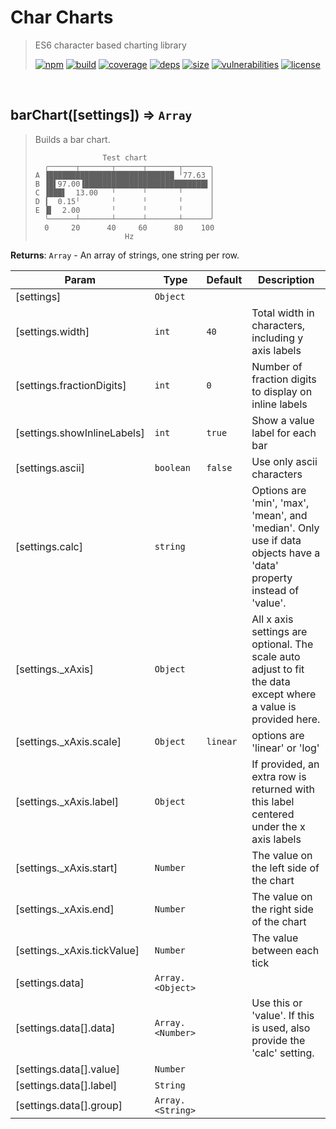 # Char Charts

> ES6 character based charting library
>
> [![npm][npm]][npm-url]
[![build][build]][build-url]
[![coverage][coverage]][coverage-url]
[![deps][deps]][deps-url]
[![size][size]][size-url]
[![vulnerabilities][vulnerabilities]][vulnerabilities-url]
[![license][license]][license-url]


<br><a name="barChart"></a>

## barChart([settings]) ⇒ <code>Array</code>
> Builds a bar chart.> > ```text>                Test chart>   ╭──────┬───────┬──────┬───────┬──────╮> A ▐████████████████████████████ ╵77.63 │> B ▐█▌97.00▐███████████████████████████▌│> C ▐███▌  13.00   ╵      ╵       ╵      │> D ┃  0.15╵       ╵      ╵       ╵      │> E ▐▌  2.00       ╵      ╵       ╵      │>   ╰──────┴───────┴──────┴───────┴──────╯>   0     20      40     60      80    100>                     Hz> ```

**Returns**: <code>Array</code> - An array of strings, one string per row.  

| Param | Type | Default | Description |
| --- | --- | --- | --- |
| [settings] | <code>Object</code> |  |  |
| [settings.width] | <code>int</code> | <code>40</code> | Total width in characters, including y axis labels |
| [settings.fractionDigits] | <code>int</code> | <code>0</code> | Number of fraction digits to display on inline labels |
| [settings.showInlineLabels] | <code>int</code> | <code>true</code> | Show a value label for each bar |
| [settings.ascii] | <code>boolean</code> | <code>false</code> | Use only ascii characters |
| [settings.calc] | <code>string</code> |  | Options are 'min', 'max', 'mean', and 'median'. Only use if data objects have a 'data' property instead of 'value'. |
| [settings._xAxis] | <code>Object</code> |  | All x axis settings are optional. The scale auto adjust to fit the data except where a value is provided here. |
| [settings._xAxis.scale] | <code>Object</code> | <code>linear</code> | options are 'linear' or 'log' |
| [settings._xAxis.label] | <code>Object</code> |  | If provided, an extra row is returned with this label centered under the x axis labels |
| [settings._xAxis.start] | <code>Number</code> |  | The value on the left side of the chart |
| [settings._xAxis.end] | <code>Number</code> |  | The value on the right side of the chart |
| [settings._xAxis.tickValue] | <code>Number</code> |  | The value between each tick |
| [settings.data] | <code>Array.&lt;Object&gt;</code> |  |  |
| [settings.data[].data] | <code>Array.&lt;Number&gt;</code> |  | Use this or 'value'. If this is used, also provide the 'calc' setting. |
| [settings.data[].value] | <code>Number</code> |  |  |
| [settings.data[].label] | <code>String</code> |  |  |
| [settings.data[].group] | <code>Array.&lt;String&gt;</code> |  |  |


[npm]: https://img.shields.io/npm/v/char-charts.svg
[npm-url]: https://npmjs.com/package/char-charts
[build]: https://travis-ci.org/DarrenPaulWright/char-charts.svg?branch&#x3D;master
[build-url]: https://travis-ci.org/DarrenPaulWright/char-charts
[coverage]: https://coveralls.io/repos/github/DarrenPaulWright/char-charts/badge.svg?branch&#x3D;master
[coverage-url]: https://coveralls.io/github/DarrenPaulWright/char-charts?branch&#x3D;master
[deps]: https://david-dm.org/DarrenPaulWright/char-charts.svg
[deps-url]: https://david-dm.org/DarrenPaulWright/char-charts
[size]: https://packagephobia.now.sh/badge?p&#x3D;char-charts
[size-url]: https://packagephobia.now.sh/result?p&#x3D;char-charts
[vulnerabilities]: https://snyk.io/test/github/DarrenPaulWright/char-charts/badge.svg?targetFile&#x3D;package.json
[vulnerabilities-url]: https://snyk.io/test/github/DarrenPaulWright/char-charts?targetFile&#x3D;package.json
[license]: https://img.shields.io/github/license/DarrenPaulWright/char-charts.svg
[license-url]: https://npmjs.com/package/char-charts/LICENSE.md
